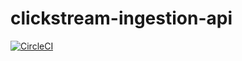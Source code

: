 # clickstream-ingestion-api

[![CircleCI](https://circleci.com/gh/astronomerio/clickstream-ingestion-api.svg?style=svg&circle-token=04ac38b355e4a32d61a0b286f7031adf7dab2c11)](https://circleci.com/gh/astronomerio/clickstream-ingestion-api)
